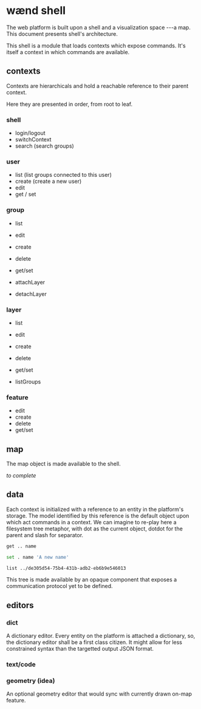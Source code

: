 
wænd shell
==========

The web platform is built upon a shell and a visualization space ---a map. This document presents shell's architecture.

This shell is a module that loads contexts which expose commands. It's itself a context in which commands are available.


## contexts

Contexts are hierarchicals and hold a reachable reference to their parent context.

Here they are presented in order, from root to leaf.

### shell

- login/logout
- switchContext
- search (search groups)

### user

- list (list groups connected to this user)
- create (create a new user)
- edit
- get / set



### group

- list
- edit
- create
- delete
- get/set

- attachLayer
- detachLayer

### layer

- list
- edit
- create
- delete
- get/set

- listGroups


### feature

- edit
- create
- delete
- get/set

## map

The map object is made available to the shell.

*to complete*


## data

Each context is initialized with a reference to an entity in the platform's storage. The model identified by this reference is the default object upon which act commands in a context. We can imagine to re-play here a filesystem tree metaphor, with dot as the current object, dotdot for the parent and slash for separator.

```bash
get .. name
```

```bash
set . name 'A new name'
```

```bash
list ../de305d54-75b4-431b-adb2-eb6b9e546013
```

This tree is made available by an opaque component that exposes a communication protocol yet to be defined.


## editors

### dict

A dictionary editor. Every entity on the platform is attached a dictionary, so, the dictionary editor shall be a first class citizen.
It might allow for less constrained syntax than the targetted output JSON format.

### text/code



### geometry (idea)

An optional geometry editor that would sync with currently drawn on-map feature.

